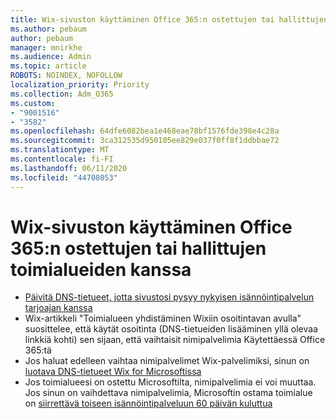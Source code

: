 ```yaml
---
title: Wix-sivuston käyttäminen Office 365:n ostettujen tai hallittujen toimialueiden kanssa
ms.author: pebaum
author: pebaum
manager: mnirkhe
ms.audience: Admin
ms.topic: article
ROBOTS: NOINDEX, NOFOLLOW
localization_priority: Priority
ms.collection: Adm_O365
ms.custom:
- "9001516"
- "3582"
ms.openlocfilehash: 64dfe6082bea1e468eae78bf1576fde398e4c28a
ms.sourcegitcommit: 3ca312535d950105ee829e037f0ff8f1ddbbae72
ms.translationtype: MT
ms.contentlocale: fi-FI
ms.lasthandoff: 06/11/2020
ms.locfileid: "44708053"
---
```

# <a name="using-wix-website-with-office-365-purchased-or-managed-domains"></a>Wix-sivuston käyttäminen Office 365:n ostettujen tai hallittujen toimialueiden kanssa

- [Päivitä DNS-tietueet, jotta sivustosi pysyy nykyisen isännöintipalvelun tarjoajan kanssa](https://docs.microsoft.com/microsoft-365/admin/dns/update-dns-records-to-retain-current-hosting-provider)
- Wix-artikkeli "Toimialueen yhdistäminen Wixiin osoitintavan avulla" suosittelee, että käytät osoitinta (DNS-tietueiden lisääminen yllä olevaa linkkiä kohti) sen sijaan, että vaihtaisit nimipalvelimia Käytettäessä Office 365:tä
- Jos haluat edelleen vaihtaa nimipalvelimet Wix-palvelimiksi, sinun on [luotava DNS-tietueet Wix for Microsoftissa](https://docs.microsoft.com/microsoft-365/admin/dns/create-dns-records-at-wix?view=o365-worldwide)
- Jos toimialueesi on ostettu Microsoftilta, nimipalvelimia ei voi muuttaa. Jos sinun on vaihdettava nimipalvelimia, Microsoftin ostama toimialue on [siirrettävä toiseen isännöintipalveluun 60 päivän kuluttua](https://docs.microsoft.com/microsoft-365/admin/setup/domains-faq#can-i-transfer-a-domain-i-purchased-from-microsoft-to-another-provider)